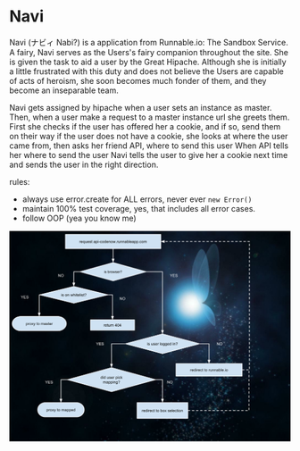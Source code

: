 # Navi

Navi (ナビィ Nabi?) is a application from Runnable.io: The Sandbox Service.
A fairy, Navi serves as the Users's fairy companion throughout the site.
She is given the task to aid a user by the Great Hipache.
Although she is initially a little frustrated with this duty and does not believe the Users are capable of acts of heroism,
she soon becomes much fonder of them, and they become an inseparable team.

Navi gets assigned by hipache when a user sets an instance as master.
Then, when a user make a request to a master instance url she greets them.
First she checks if the user has offered her a cookie, and if so, send them on their way
if the user does not have a cookie, she looks at where the user came from, then asks her friend API, where to send this user
When API tells her where to send the user Navi tells the user to give her a cookie next time and sends the user in the right direction.

rules:
- always use error.create for ALL errors, never ever `new Error()`
- maintain 100% test coverage, yes, that includes all error cases.
- follow OOP (yea you know me)

![alt tag](docs/navi-flow.svg)